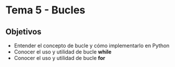 # Tema 5 - Bucles

## Objetivos

* Entender el concepto de bucle y cómo implementarlo en Python
* Conocer el uso y utilidad de bucle **while**
* Conocer el uso y utilidad de bucle **for**
